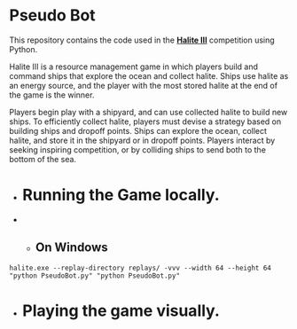 <p align="center"><h1>Pseudo Bot</h1></p>

This repository contains the code used in the [**Halite III**](https://halite.io/) competition using Python.

Halite III is a resource management game in which players build and command ships that explore the ocean and collect halite. Ships use halite as an energy source, and the player with the most stored halite at the end of the game is the winner.

Players begin play with a shipyard, and can use collected halite to build new ships. To efficiently collect halite, players must devise a strategy based on building ships and dropoff points. Ships can explore the ocean, collect halite, and store it in the shipyard or in dropoff points. Players interact by seeking inspiring competition, or by colliding ships to send both to the bottom of the sea.

* <h1>Running the Game locally.</h1>

* * <h2>On Windows</h2>

`halite.exe --replay-directory replays/ -vvv --width 64 --height 64 "python PseudoBot.py" "python PseudoBot.py"`


* <h1>Playing the game visually.</h1>

